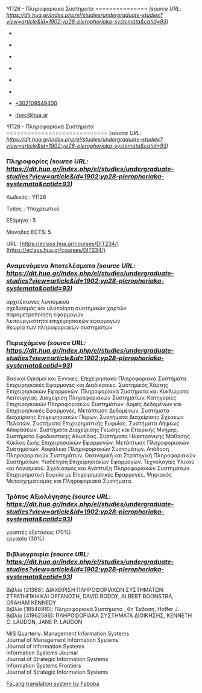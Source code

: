 ΥΠ28 - Πληροφοριακά Συστήματα
===============    *(source URL: https://dit.hua.gr/index.php/el/studies/undergraduate-studies?view=article&id=1902:yp28-plerophoriaka-systemata&catid=93)*

*   [](https://www.facebook.com/ditharokopio)
*   [](https://www.youtube.com/channel/UCEHkYirpXF1nSLxDCrfDZ4A)
*   [](https://www.linkedin.com/company/77699385)
*   [](https://www.instagram.com/dithua)

*   [](https://dit.hua.gr/index.php/el/studies/undergraduate-studies)
*   [](https://dit.hua.gr/index.php/en/studies/undergraduate-studies)

*   [+302109549400](tel:+302109549400)
*   [itsec@hua.gr](mailto:itsec@hua.gr)

ΥΠ28 - Πληροφοριακά Συστήματα
=============================  *(source URL: https://dit.hua.gr/index.php/el/studies/undergraduate-studies?view=article&id=1902:yp28-plerophoriaka-systemata&catid=93)*

### Πληροφορίες  *(source URL: https://dit.hua.gr/index.php/el/studies/undergraduate-studies?view=article&id=1902:yp28-plerophoriaka-systemata&catid=93)*

Κωδικός : ΥΠ28

Τύπος : Υποχρεωτικό

Εξάμηνο : 5

Μονάδες ECTS: 5

URL: [https://eclass.hua.gr/courses/DIT234/](https://eclass.hua.gr/courses/DIT234/)

### Αναμενόμενα Αποτελέσματα  *(source URL: https://dit.hua.gr/index.php/el/studies/undergraduate-studies?view=article&id=1902:yp28-plerophoriaka-systemata&catid=93)*

αρχιτέκτονες λογισμικού  
σχεδιασμός και υλοποίηση συστημικών χαρτών  
παραμετροποίηση εφαρμογών  
λειτουργικότητα επιχειρησιακών εφαρμογών  
θεωρία των πληροφοριακών συστημάτων

### Περιεχόμενο  *(source URL: https://dit.hua.gr/index.php/el/studies/undergraduate-studies?view=article&id=1902:yp28-plerophoriaka-systemata&catid=93)*

Βασικοί Ορισμοί και Έννοιες. Επιχειρησιακά Πληροφοριακά Συστήματα. Επιχειρησιακές Εφαρμογές και Διαδικασίες. Συστημικός Χάρτης Επιχειρησιακών Εφαρμογών. Πληροφοριακά Συστήματα και Κυκλώματα Λειτουργίας. Διαχείριση Πληροφοριακών Συστημάτων. Κατηγορίες Επιχειρησιακών Πληροφοριακών Συστημάτων. Δομές Δεδομένων και Επιχειρησιακές Εφαρμογές. Μετάπτωση Δεδομένων. Συστήματα Διαχείρισης Επιχειρησιακών Πόρων. Συστήματα Διαχείρισης Σχέσεων Πελατών. Συστήματα Επιχειρηματικής Ευφυίας. Συστήματα Λήψεως Αποφάσεων. Συστήματα Διαχείρισης Γνώσης και Εταιρικής Μνήμης. Συστήματα Εφοδιαστικής Αλυσίδας. Συστήματα Ηλεκτρονικής Μάθησης. Κύκλος ζωής Επιχειρησιακών Εφαρμογών. Μετάπτωση Πληροφοριακών Συστημάτων. Ασφάλεια Πληροφοριακών Συστημάτων. Απόδοση Πληροφοριακών Συστημάτων. Οικονομική και Στρατηγική Πληροφοριακών Συστημάτων. Υιοθέτηση Επιχειρησιακών Εφαρμογών. Τεχνολογίες Υλικού και Λογισμικού. Σχεδιασμός και Ανάπτυξη Πληροφοριακών Συστημάτων. Επιχειρηματική Ευφυία με Επιχειρηματικές Εφαρμογές. Ψηφιακός Μετασχηματισμός και Πληροφοριακά Συστήματα.

### Τρόπος Αξιολόγησης  *(source URL: https://dit.hua.gr/index.php/el/studies/undergraduate-studies?view=article&id=1902:yp28-plerophoriaka-systemata&catid=93)*

γραπτές εξετάσεις (70%)  
εργασία (30%)

### Βιβλιογραφία  *(source URL: https://dit.hua.gr/index.php/el/studies/undergraduate-studies?view=article&id=1902:yp28-plerophoriaka-systemata&catid=93)*

Βιβλίο \[21368\]: ΔΙΑΧΕΙΡΙΣΗ ΠΛΗΡΟΦΟΡΙΑΚΩΝ ΣΥΣΤΗΜΑΤΩΝ: ΣΤΡΑΤΗΓΙΚΗ ΚΑΙ ΟΡΓΑΝΩΣΗ, DAVID BODDY, ALBERT BOONSTRA, GRAHAM KENNEDY  
Βιβλίο \[18548910\]: Πληροφοριακά Συστήματα , 6η Έκδοση, Hoffer J.  
Βιβλίο \[41962586\]: ΠΛΗΡΟΦΟΡΙΑΚΑ ΣΥΣΤΗΜΑΤΑ ΔΙΟΙΚΗΣΗΣ, KENNETH C. LAUDON, JANE P. LAUDON

MIS Quarterly: Management Information Systems  
Journal of Management Information Systems  
Journal of Information Systems  
Information Systems Journal  
Journal of Strategic Information Systems  
Information Systems Frontiers  
Journal of Strategic Information Systems

[FaLang translation system by Faboba](http://www.faboba.com/ "Faboba : Création de composantJoomla")

[](https://dit.hua.gr/index.php/el/studies/undergraduate-studies?view=article&id=1902:yp28-plerophoriaka-systemata&catid=93#)
